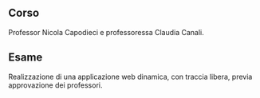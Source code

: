 ## Corso
Professor Nicola Capodieci e professoressa Claudia Canali.

## Esame
Realizzazione di una applicazione web dinamica, con traccia libera, previa approvazione dei professori.